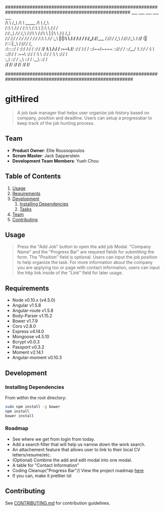  ######################################################################################################
      ___           ___           ___                                  ___           ___     
     /\  \         /\__\         /\  \         _____                  /\  \         /\__\    
    /::\  \       /:/ _/_       /::\  \       /::\  \                |::\  \       /:/ _/_   
   /:/\:\__\     /:/ /\__\     /:/\:\  \     /:/\:\  \               |:|:\  \     /:/ /\__\  
  /:/ /:/  /    /:/ /:/ _/_   /:/ /::\  \   /:/  \:\__\            __|:|\:\  \   /:/ /:/ _/_
 /:/_/:/__/___ /:/_/:/ /\__\ /:/_/:/\:\__\ /:/__/ \:|__|          /::::|_\:\__\ /:/_/:/ /\__\
 \:\/:::::/  / \:\/:/ /:/  / \:\/:/  \/__/ \:\  \ /:/  /          \:\~~\  \/__/ \:\/:/ /:/  /
  \::/~~/~~~~   \::/_/:/  /   \::/__/       \:\  /:/  /            \:\  \        \::/_/:/  /
   \:\~~\        \:\/:/  /     \:\  \        \:\/:/  /              \:\  \        \:\/:/  /  
    \:\__\        \::/  /       \:\__\        \::/  /                \:\__\        \::/  /   
     \/__/         \/__/         \/__/         \/__/                  \/__/         \/__/    

#######################################################################################################

# gitHired

> A job task manager that helps user organize job history based on company, position and deadline. Users can setup a progressbar to keep track of the
job hunting process.

## Team

  - __Product Owner__: Ellie Roussopoulos
  - __Scrum Master__: Jack Sapperstein
  - __Development Team Members__: Yueh Chou

## Table of Contents

1. [Usage](#Usage)
1. [Requirements](#requirements)
1. [Development](#development)
    1. [Installing Dependencies](#installing-dependencies)
    1. [Tasks](#tasks)
1. [Team](#team)
1. [Contributing](#contributing)

## Usage

> Press the "Add Job" button to open the add job Modal. "Company Name" and the "Progress Bar" are required fields for submitting the form. The "Position" field is optional. Users can input the job position to help organize the task. For more information about the company you are applying too or page with contact information, users can input the http link inside of the "Link" field for later usage.

## Requirements

- Node v0.10.x (v4.5.0)
- Angular v1.5.8
- Angular-route v1.5.8
- Body-Parser v1.15.2
- Bower v1.7.9
- Cors v2.8.0
- Express v4.14.0
- Mongoose v4.5.10
- Bcrypt v0.0.3
- Passport v0.3.2
- Moment v2.14.1
- Angular-moment v0.10.3

## Development

### Installing Dependencies

From within the root directory:

```sh
sudo npm install -g bower
npm install
bower install
```

### Roadmap

- See where we get from login from today.
- Add a search filter that will help us narrow down the work search.
- An attachement feature that allows user to link to their local CV letters/resume/etc.
- (Optional) Combine the add and edit modal into one modal.
- A table for "Contact Information"
- Coding Cleanup("Progress Bar"/)
View the project roadmap [here](LINK_TO_PROJECT_ISSUES)
- If you can, make it prettier lol


## Contributing

See [CONTRIBUTING.md](CONTRIBUTING.md) for contribution guidelines.
